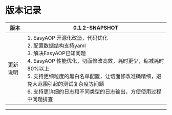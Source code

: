 # 版本记录

| 版本 | 0.1.2-SNAPSHOT |
| -- | ---- |
| 更新说明 | 1. EasyAOP 开源化改造，代码优化<br/>2. 配置数据结构支持yaml<br/>3. 解决EasyAOP已知问题<br/>4. EasyAOP 性能优化，切面修改高效，耗时更少，缩减耗时80%以上<br/>5. 支持更细粒度的黑白名单配置，让切面修改准确精细，避免大范围引起的测试复杂度等问题<br/>6. 支持更详细的日志和不同类型的日志输出，方便使用过程中问题排查|
-----------------------------------
